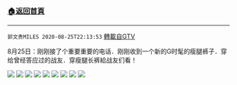 ﻿###  [:house:返回首頁](https://github.com/ourhimalayas/txt)
---

`郭文贵MILES 2020-08-25T22:13:53` [轉載自GTV](https://gtv.org/web/#/UserInfo/5e596957357cc612d35a8044)

8月25日：刚刚接了个重要重要的电话．刚刚收到一个新的G时髦的瘦腿裤子．穿给曾经答应过的战友．穿瘦腿长裤給战友们看！

![](https://filegroup.gtv.org/cdn-cgi/image/width=600/https://filegroup.gtv.org/group3/default/20200825/22/13/0/1ba217f844532689b83e553d23079368.jpeg)
![](https://filegroup.gtv.org/cdn-cgi/image/width=600/https://filegroup.gtv.org/group3/default/20200825/22/13/0/6a0b5ea84d0e9da9254efe7ce117a00a.jpeg)
![](https://filegroup.gtv.org/cdn-cgi/image/width=600/https://filegroup.gtv.org/group3/default/20200825/22/13/0/935473b00e6cb3055353332b0dc25e45.jpeg)
![](https://filegroup.gtv.org/cdn-cgi/image/width=600/https://filegroup.gtv.org/group3/default/20200825/22/13/0/58dca7210ae42940969218ce9301b660.jpeg)
![](https://filegroup.gtv.org/cdn-cgi/image/width=600/https://filegroup.gtv.org/group3/default/20200825/22/13/0/014c04fee020d344319e3d556bb40b82.jpeg)
![](https://filegroup.gtv.org/cdn-cgi/image/width=600/https://filegroup.gtv.org/group3/default/20200825/22/13/0/575296f1f36bc4579ae03c29bc246d6f.jpeg)
![](https://filegroup.gtv.org/cdn-cgi/image/width=600/https://filegroup.gtv.org/group3/default/20200825/22/13/0/8e8ba8b94670f52103f3ea4ffb8a60a6.jpeg)
![](https://filegroup.gtv.org/cdn-cgi/image/width=600/https://filegroup.gtv.org/group3/default/20200825/22/13/0/0956b07b4c13bee1f5171a3f58076b84.jpeg)
![](https://filegroup.gtv.org/cdn-cgi/image/width=600/https://filegroup.gtv.org/group3/default/20200825/22/13/0/ba097be51018ec373f31668c4ffd7045.jpeg)
